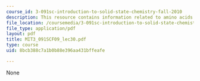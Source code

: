 ```yaml
---
course_id: 3-091sc-introduction-to-solid-state-chemistry-fall-2010
description: This resource contains information related to amino acids.
file_location: /coursemedia/3-091sc-introduction-to-solid-state-chemistry-fall-2010/8bcb388c7a1b0b88e396aa431bffeafe_MIT3_091SCF09_lec30.pdf
file_type: application/pdf
layout: pdf
title: MIT3_091SCF09_lec30.pdf
type: course
uid: 8bcb388c7a1b0b88e396aa431bffeafe

---
```

None